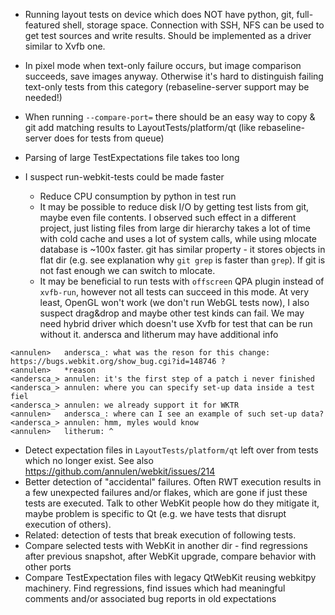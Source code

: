 * Running layout tests on device which does NOT have python, git, full-featured shell, storage space. Connection with SSH, NFS can be used to get test sources and write results. Should be implemented as a driver similar to Xvfb one.

* In pixel mode when text-only failure occurs, but image comparison succeeds, save images anyway. Otherwise it's hard to distinguish failing text-only tests from this category (rebaseline-server support may be needed!)
* When running `--compare-port=` there should be an easy way to copy & git add matching results to LayoutTests/platform/qt (like rebaseline-server does for tests from queue)
* Parsing of large TestExpectations file takes too long
* I suspect run-webkit-tests could be made faster
   * Reduce CPU consumption by python in test run
   * It may be possible to reduce disk I/O by getting test lists from git, maybe even file contents. I observed such effect in a different project, just listing files from large dir hierarchy takes a lot of time with cold cache and uses a lot of system calls, while using mlocate database is ~100x faster. git has similar property - it stores objects in flat dir (e.g. see explanation why `git grep` is faster than `grep`). If git is not fast enough we can switch to mlocate.
   * It may be beneficial to run tests with `offscreen` QPA plugin instead of `xvfb-run`, however not all tests can succeed in this mode. At very least, OpenGL won't work (we don't run WebGL tests now), I also suspect drag&drop and maybe other test kinds can fail. We may need hybrid driver which doesn't use Xvfb for test that can be run without it. andersca and litherum may have additional info

```
<annulen>	andersca_: what was the reson for this change: https://bugs.webkit.org/show_bug.cgi?id=148746 ?
<annulen>	*reason
<andersca_>	annulen: it's the first step of a patch i never finished
<andersca_>	annulen: where you can specify set-up data inside a test fiel
<andersca_>	annulen: we already support it for WKTR
<annulen>	andersca_: where can I see an example of such set-up data?
<andersca_>	annulen: hmm, myles would know
<annulen>	litherum: ^
```

* Detect expectation files in `LayoutTests/platform/qt` left over from tests which no longer exist. See also https://github.com/annulen/webkit/issues/214
* Better detection of "accidental" failures. Often RWT execution results in a few unexpected failures and/or flakes, which are gone if just these tests are executed. Talk to other WebKit people how do they mitigate it, maybe problem is specific to Qt (e.g. we have tests that disrupt execution of others).
* Related: detection of tests that break execution of following tests.
* Compare selected tests with WebKit in another dir - find regressions after previous snapshot, after WebKit upgrade, compare behavior with other ports
* Compare TestExpectation files with legacy QtWebKit reusing webkitpy machinery. Find regressions, find issues which had meaningful comments and/or associated bug reports in old expectations